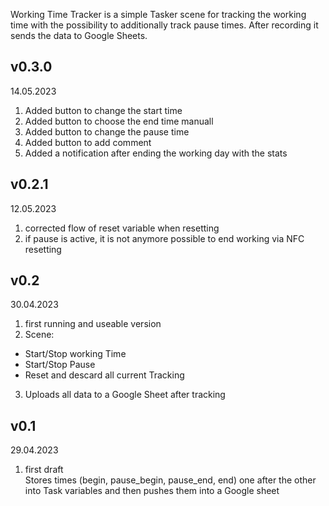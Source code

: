 Working Time Tracker is a simple Tasker scene for tracking the working time with the possibility to additionally track pause times. After recording it sends the data to Google Sheets.

## v0.3.0
14.05.2023<br/>
1) Added button to change the start time
2) Added button to choose the end time manuall
3) Added button to change the pause time
4) Added button to add comment
5) Added a notification after ending the working day with the stats

## v0.2.1
12.05.2023<br/>
1) corrected flow of reset variable when resetting
2) if pause is active, it is not anymore possible to end working via NFC resetting

## v0.2
30.04.2023<br/>
1) first running and useable version
2) Scene:
- Start/Stop working Time
- Start/Stop Pause
- Reset and descard all current Tracking
3) Uploads all data to a Google Sheet after tracking

## v0.1
29.04.2023<br/>
1) first draft<br/>
Stores times (begin, pause_begin, pause_end, end) one after the other into Task variables and then pushes them into a Google sheet
